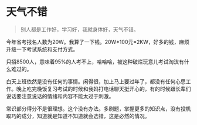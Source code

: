 # 天气不错
> 别人都是工作好，学习好，我就身体好，天气不错。

今年省考报名人数为20W。我算了一下钱。20W*100元=2KW，好多的钱，麻烦升级一下考试系统和支付方式。

只招8500人，意味着95%的人考不上，哈哈哈，被这种破烂玩意儿考试淘汰有什么难过的。

白天上班依然是没有任何的事情。闲得很，加上马上要过年了，都没有任何心思工作。晚上吃完晚饭复习考试的时候和我妈打电话聊天挺开心的，有的时候跟长辈们说话要注意说话的情绪和内容不能太过于刺激。

常识部分得分不是很理想。这个没有办法。多刷题，掌握更多的知识点，没有投机取巧的成分，知道就是知道不知道就会选错，这是必然的情况。


